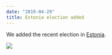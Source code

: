 ```yaml
---
date: "2019-04-29"
title: Estonia election added
---
```


We added the recent election in [Estonia](http://www.parlgov.org/explore/est/election/2019-03-03/).

![](/images/parliament-germany.jpg)
